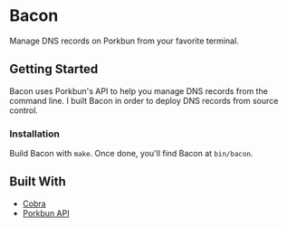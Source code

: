 # Bacon

Manage DNS records on Porkbun from your favorite terminal.

## Getting Started

Bacon uses Porkbun's API to help you manage DNS records from the command line. I built Bacon in order to deploy DNS records from source control.

### Installation

Build Bacon with `make`. Once done, you'll find Bacon at `bin/bacon`.

## Built With

- [Cobra](https://cobra.dev/)
- [Porkbun API](https://porkbun.com/api/json/v3/documentation)
